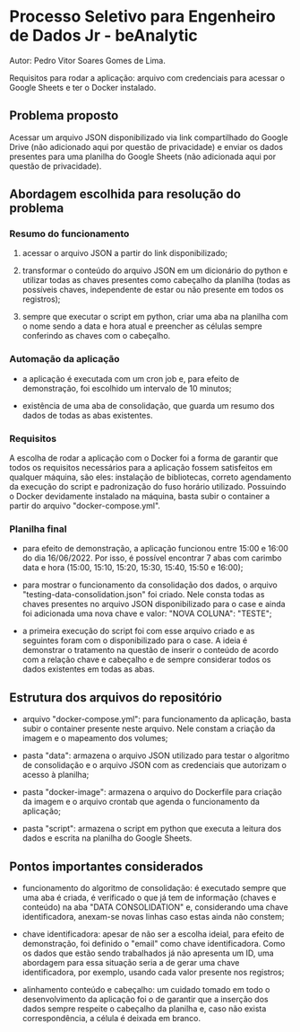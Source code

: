 # Processo Seletivo para Engenheiro de Dados Jr - beAnalytic

Autor: Pedro Vitor Soares Gomes de Lima.

Requisitos para rodar a aplicação: arquivo com credenciais para acessar o Google Sheets e ter o Docker instalado.

## Problema proposto

Acessar um arquivo JSON disponibilizado via link compartilhado do Google Drive (não adicionado aqui por questão de privacidade) e enviar os dados presentes para uma planilha do Google Sheets (não adicionada aqui por questão de privacidade).

## Abordagem escolhida para resolução do problema

### Resumo do funcionamento 

1. acessar o arquivo JSON a partir do link disponibilizado;

2. transformar o conteúdo do arquivo JSON em um dicionário do python e utilizar todas as chaves presentes como cabeçalho da planilha (todas as possíveis chaves, independente de estar ou não presente em todos os registros);

3. sempre que executar o script em python, criar uma aba na planilha com o nome sendo a data e hora atual e preencher as células sempre conferindo as chaves com o cabeçalho.

### Automação da aplicação

- a aplicação é executada com um cron job e, para efeito de demonstração, foi escolhido um intervalo de 10 minutos;

- existência de uma aba de consolidação, que guarda um resumo dos dados de todas as abas existentes.

### Requisitos

A escolha de rodar a aplicação com o Docker foi a forma de garantir que todos os requisitos necessários para a aplicação fossem satisfeitos em qualquer máquina, são eles: instalação de bibliotecas, correto agendamento da execução do script e padronização do fuso horário utilizado. Possuindo o Docker devidamente instalado na máquina, basta subir o container a partir do arquivo "docker-compose.yml".

### Planilha final

- para efeito de demonstração, a aplicação funcionou entre 15:00 e 16:00 do dia 16/06/2022. Por isso, é possível encontrar 7 abas com carimbo data e hora (15:00, 15:10, 15:20, 15:30, 15:40, 15:50 e 16:00);

- para mostrar o funcionamento da consolidação dos dados, o arquivo "testing-data-consolidation.json" foi criado. Nele consta todas as chaves presentes no arquivo JSON disponibilizado para o case e ainda foi adicionada uma nova chave e valor: "NOVA COLUNA": "TESTE";

- a primeira execução do script foi com esse arquivo criado e as seguintes foram com o disponibilizado para o case. A ideia é demonstrar o tratamento na questão de inserir o conteúdo de acordo com a relação chave e cabeçalho e de sempre considerar todos os dados existentes em todas as abas.


## Estrutura dos arquivos do repositório

- arquivo "docker-compose.yml": para funcionamento da aplicação, basta subir o container presente neste arquivo. Nele constam a criação da imagem e o mapeamento dos volumes;

- pasta "data": armazena o arquivo JSON utilizado para testar o algoritmo de consolidação e o arquivo JSON com as credenciais que autorizam o acesso à planilha;

- pasta "docker-image": armazena o arquivo do Dockerfile para criação da imagem e o arquivo crontab que agenda o funcionamento da aplicação;

- pasta "script": armazena o script em python que executa a leitura dos dados e escrita na planilha do Google Sheets.

## Pontos importantes considerados

- funcionamento do algoritmo de consolidação: é executado sempre que uma aba é criada, é verificado o que já tem de informação (chaves e conteúdo) na aba "DATA CONSOLIDATION" e, considerando uma chave identificadora, anexam-se novas linhas caso estas ainda não constem;

- chave identificadora: apesar de não ser a escolha ideial, para efeito de demonstração, foi definido o "email" como chave identificadora. Como os dados que estão sendo trabalhados já não apresenta um ID, uma abordagem para essa situação seria a de gerar uma chave identificadora, por exemplo, usando cada valor presente nos registros;

- alinhamento conteúdo e cabeçalho: um cuidado tomado em todo o desenvolvimento da aplicação foi o de garantir que a inserção dos dados sempre respeite o cabeçalho da planilha e, caso não exista correspondência, a célula é deixada em branco.